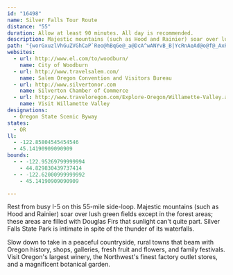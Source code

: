 ```yaml
---
id: "16498"
name: Silver Falls Tour Route
distance: "55"
duration: Allow at least 90 minutes. All day is recommended.
description: Majestic mountains (such as Hood and Rainier) soar over lush green fields except in the forest areas; these areas are filled with Douglas Firs that sunlight can't quite part.  Silver Falls State Park is intimate in spite of the thunder of its waterfalls.
path: "{worGxuzlVhGuZVGhCaP`Reo@hBqGe@_a@DcA^wANYvB_B|YcRnAeAd@o@f@_AxRgo@lE{Q~@mFNsAR{DDwfADoARw@j@_Ax@k@nNAlAKdA_AbAmBdRsc@n`@c}@hC_EnAoApR_JrEuAhCe@nLOfu@PpBd@hDlAzH~DlXrLzK`GvGnC|T~HhXbLd[bOfXxLvH`EtCe@r[uEfp@cKh\\eFtGy@vf@gHhj@qItVgDjZmEfOeCpOgDhC[tQaFxU}EzIiBfSqCZbEJl@hAxAhE_FnAeA|UqPdJ_J`IcHbFeFjGoFrZ}YlEgFvTiYnByG^_A~AgCpFcHrDyFb@s@nAaD\\qAdCaHd@sBRyBL_GxA}NPwCHcGKaCSq@m@s@WKy@Li@\\SRCXVlDI|@Mb@Wb@c@`@YH_AU_@[S}@UiCi@{Ni@wYNw@Na@|BaCxAqBbAyCn@cFO_Bc@mAiEmEc@aIE_Dj@mB`Ci@nAs@~@s@|@qAbDoFd@_Aj@kBLg@b@yDJgBh@sd@DeBLu@Ne@x@qAbFoEx@wAlC}Gp@_Dl@wGXaAt@uAfDyExFgHl@k@n@Y`IqBdAIjIKbAKdRyDvAGnCLfAW^[^k@nDiI|@mCNy@@_CkAoOMmCFy@xAwIFgAFcIDq@Ny@r@k@x@Mfm@JtBKvTgErAg@rAeAzTuS|AaBvD_DnEsEjScZdRe^jk@cn@j@s@nAwB~Le[b@kBd@gFnAeU|Cq]T_BfAgCdPwVrBqAr@EvYD~BMxW{IfBUxAVhB~AjFfJzA~BfAfAx@`@bC\\dAEbB]dBoA`CsCbh@ct@hC_ElZgi@|AeC|CmDbVyUnBwBfBuCbByCjb@qcAlEiLb@_A^e@^Qj@AVL`@d@Vx@@j@Ir@q@fBSrAE~@NtAhC|Dn@fB^lB?pBQ`DMr@kAdCM~@DnPHbB^bD?`CQ`Bm@|CcAbIo@nI_AxHOfCJrAvBfGr@bA~@f@xSl@rAd@^^d@lA^~Cl@xC~AdCl@xA`A|HNbCBvD[pNF|AV|@j@^rd@^r@Nx@b@bFnFxCrCfBpAbB@nEiB~@Ih@Dl@VxCxBn@RfB@bDMrAVxBzB~B~DbA`AzPV`ALhIdDvAZbAA|F}AxA?jAXfAv@x@rAj@lBT~AKrD}AxLAtANjAr@fA~@d@|IdBzGJbBl@z@lAf@xApAfHb@nDBjCOlGyAhTc@xCc@dAsEtGcAjBmF|Ly@~@oDfC_@d@Yp@Ir@EdA@bLNvOEdCUrB_@l@c@PcCDc@d@ITGbAj@fIAbAMn@_@h@i@Po@GiCy@mAK_BDeAl@Yd@Id@IfABj@T~@tA~DF\\C~@Ot@Yf@_QhRsAtB{@jBSx@cDfG_@^mFzDuI|FoBtBm@~@yB`F_BvCcVpUcAj@u@FwF?w@Ro@x@K|@CnD?ltCt@~B~Wv^p@rALh@~@fP^xBbArEXlBGxAeCfHSdAB|q@ZdAb@^bARhBDb@Rd@~@NzAEh[DfNK~_@DnLI`r@CjgA?hGpGtAxgAfDnFRdDp@lDzAbIlAvA^h{@b@vk@WLbyBFnw@jHXQ~CsApDq@nIm@nI}Hfo@aHnk@eJfa@iM`j@eFpYwCbQqAxHqAnHMdEa@n|@FlAf@fDt@rBbAvBxCbF|@~BTdAZrCFfDDvq@EhaBW~bAEn_BI~Z{R|u@YpBEjAFtBfBvZqHfA"
websites:
  - url: http://www.el.com/to/woodburn/
    name: City of Woodburn
  - url: http://www.travelsalem.com/
    name: Salem Oregon Convention and Visitors Bureau
  - url: http://www.silvertonor.com
    name: Silverton Chamber of Commerce
  - url: http://www.traveloregon.com/Explore-Oregon/Willamette-Valley.aspx
    name: Visit Willamette Valley
designations:
  - Oregon State Scenic Byway
states:
  - OR
ll:
  - -122.85804545454546
  - 45.14190909090909
bounds:
  - - -122.95269799999994
    - 44.829830439737414
  - - -122.62000999999992
    - 45.14190909090909

---
```


Rest from busy I-5 on this 55-mile side-loop. Majestic mountains (such as Hood and Rainier) soar over lush green fields except in the forest areas; these areas are filled with Douglas Firs that sunlight can't quite part. Silver Falls State Park is intimate in spite of the thunder of its waterfalls.

Slow down to take in a peaceful countryside, rural towns that beam with Oregon history, shops, galleries, fresh fruit and flowers, and family festivals. Visit Oregon's largest winery, the Northwest's finest factory outlet stores, and a magnificent botanical garden.
